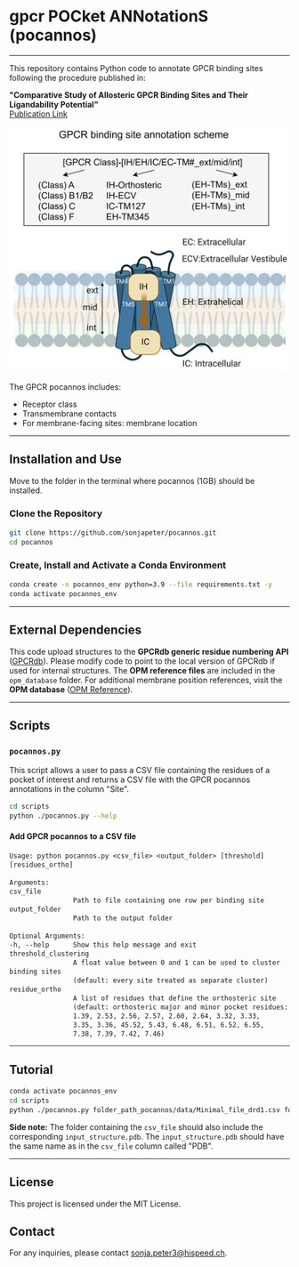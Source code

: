 # gpcr POCket ANNotationS (pocannos)

---

This repository contains Python code to annotate GPCR binding sites following the procedure published in:

**"Comparative Study of Allosteric GPCR Binding Sites and Their Ligandability Potential"**\
[Publication Link](https://pubs.acs.org/doi/10.1021/acs.jcim.4c00819)

![GPCR Pocannos](pocannos.png)

The GPCR pocannos includes:

- Receptor class
- Transmembrane contacts
- For membrane-facing sites: membrane location

---

## Installation and Use

Move to the folder in the terminal where pocannos (1GB) should be installed.

### Clone the Repository

```bash
git clone https://github.com/sonjapeter/pocannos.git
cd pocannos
```

### Create, Install and Activate a Conda Environment

```bash
conda create -n pocannos_env python=3.9 --file requirements.txt -y
conda activate pocannos_env
```

---

## External Dependencies

This code upload structures to the **GPCRdb generic residue numbering API** ([GPCRdb](https://gpcrdb.org/)). Please modify code to point to the local version of GPCRdb if used for internal structures. The **OPM reference files** are included in the `opm_database` folder. For additional membrane position references, visit the **OPM database** ([OPM Reference](https://opm.phar.umich.edu/ppm_server3_cgopm)). 

---

## Scripts

### `pocannos.py`

This script allows a user to pass a CSV file containing the residues of a pocket of interest and returns a CSV file with the GPCR pocannos annotations in the column "Site".

```bash
cd scripts
python ./pocannos.py --help
```

#### Add GPCR pocannos to a CSV file

```
Usage: python pocannos.py <csv_file> <output_folder> [threshold] [residues_ortho]

Arguments:
csv_file
                Path to file containing one row per binding site
output_folder
                Path to the output folder

Optional Arguments:
-h, --help      Show this help message and exit
threshold_clustering
                A float value between 0 and 1 can be used to cluster binding sites
                (default: every site treated as separate cluster)
residue_ortho
                A list of residues that define the orthosteric site
                (default: orthosteric major and minor pocket residues:
                1.39, 2.53, 2.56, 2.57, 2.60, 2.64, 3.32, 3.33,
                3.35, 3.36, 45.52, 5.43, 6.48, 6.51, 6.52, 6.55,
                7.38, 7.39, 7.42, 7.46)
```

---

## Tutorial

```bash
conda activate pocannos_env
cd scripts
python ./pocannos.py folder_path_pocannos/data/Minimal_file_drd1.csv folder_path_pocannos/output
```

**Side note:** The folder containing the `csv_file` should also include the corresponding `input_structure.pdb`. The `input_structure.pdb` should have the same name as in the `csv_file` column called "PDB".

---

## License

This project is licensed under the MIT License.

## Contact

For any inquiries, please contact sonja.peter3@hispeed.ch.



